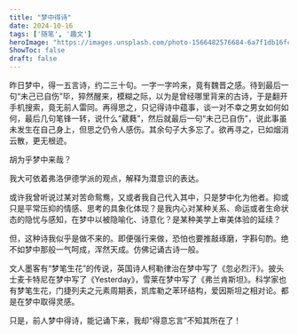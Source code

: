 ```yaml
---
title: "梦中得诗"
date: 2024-10-16
tags: ['随笔', '趣文']
heroImage: "https://images.unsplash.com/photo-1566482576684-6a7f1db16fc4?q=80&w=2370&auto=format&fit=crop&ixlib=rb-4.0.3&ixid=M3wxMjA3fDB8MHxwaG90by1wYWdlfHx8fGVufDB8fHx8fA%3D%3D"
ShowToc: false
draft: false
---
```


昨日梦中，得一五言诗，约二三十句。一字一字吟来，竟有魏晋之感。待到最后一句“未己已自伤”毕，猝然醒来，模糊之际，以为是曾经哪里背来的古诗，于是翻开手机搜索，竟无前人雷同。再得思之，只记得诗中蕴事，谈一对不幸之男女如何如何，最后几句笔锋一转，说什么“葳蕤”，然后就最后一句“未己已自伤”，说此事虽未发生在自己身上，但思之仍令人感伤。其余句子大多忘了。欲再寻之，已如烟消云散，更无根迹。

胡为乎梦中来哉？

我大可依着弗洛伊德学派的观点，解释为潜意识的表达。

或许我曾听说过某对苦命鸳鸯，又或者我自己代入其中，只是梦中化为他者。抑或只是平常压抑的情感、思考的具象化体现？是我内心对某种关系、命运或者生命状态的隐忧与感知，在梦中以被隐喻化、诗意化？是某种美学上审美体验的延续？

但，这种诗我似乎是做不来的。即便强行来做，恐怕也要推敲琢磨，字斟句酌。绝不如梦中那般一气呵成，浑然天成。仿佛记诵古诗一般。

文人墨客有“梦笔生花”的传说，英国诗人柯勒律治在梦中写了《忽必烈汗》。披头士麦卡特尼在梦中写了《Yesterday》，雪莱在梦中写了《弗兰肯斯坦》。科学家也有梦笔生花，门捷列夫之元素周期表，凯库勒之苯环结构，爱因斯坦之相对论。都是在梦中取得灵感。

只是，前人梦中得诗，能记诵下来，我却“得意忘言”不知其所在了！